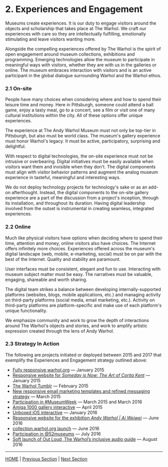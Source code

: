 # 2. Experiences and Engagement

Museums create experiences. It is our duty to engage visitors around the objects and scholarship that takes place at The Warhol. We craft our experiences with care so they are intellectually fulfilling, emotionally stimulating and leave visitors wanting more.

Alongside the compelling experiences offered by The Warhol is the spirit of open engagement around museum collections, exhibitions and programming. Emerging technologies allow the museum to participate in meaningful ways with visitors, whether they are with us in the galleries or online. The museum embraces interaction with visitors and is an active participant in the global dialogue surrounding Warhol and the Warhol ethos.

### 2.1 On-site

People have many choices when considering where and how to spend their leisure time and money. Here in Pittsburgh, someone could attend a ball game, enjoy a tasty meal, go to a concert, see a film or visit one of many cultural institutions within the city. All of these options offer unique experiences.

The experience at The Andy Warhol Museum must not only be top-tier in Pittsburgh, but also must be world class. The museum's gallery experience must honor Warhol's legacy. It must be active, participatory, surprising and delightful.

With respect to digital technologies, the on-site experience must not be intrusive or overbearing. Digital initiatives must be easily available when visitors want them and invisible when they don't. The digital components must align with visitor behavior patterns and augment the analog museum experience in tasteful, meaningful and interesting ways.

We do not deploy technology projects for technology's sake or as an add-on afterthought. Instead, the digital components to the on-site gallery experience are a part of the discussion from a project's inception, through its installation, and throughout its duration. Having digital leadership involved from the outset is instrumental in creating seamless, integrated experiences.

### 2.2 Online

Much like physical visitors have options when deciding where to spend their time, attention and money, online visitors also have choices. The Internet offers infinitely more choices. Experiences offered across the museum's digital landscape (web, mobile, e-marketing, social) must be on par with the best of the Internet. Quality and stability are paramount.

User interfaces must be consistent, elegant and fun to use. Interacting with museum subject matter must be easy. The narratives must be valuable, engaging, shareable and worth sharing.

The digital team strikes a balance between developing internally-supported platforms (websites, blogs, mobile applications, etc.) and managing activity on third-party platforms (social media, email marketing, etc.). Activity on third-party platforms are platform-specific and make use of each platform's unique functionality.

We emphasize community and work to grow the depth of interactions around The Warhol's objects and stories, and work to amplify artistic expression created through the lens of Andy Warhol. 

### 2.3 Strategy In Action

The following are projects initiated or deployed between 2015 and 2017 that exemplify the Experiences and Engagement strategy outlined above:

* [Fully responsive warhol.org](http://www.warhol.org) — January 2015
* [Responsive website for *Someday is Now: The Art of Corita Kent*](http://www.warhol.org/CoritaKent) — January 2015
* [The Warhol Tumblr](http://warhol.tumblr.com) — February 2015
* [New responsive email marketing templates and refined messaging strategy](https://github.com/thewarholmuseum/responsive-email-template) — March 2015
* [Participation in #MuseumWeek](http://museumweek2015.org/en/) — March 2015 and March 2016
* [Amiga 1000 gallery interactive](http://blog.warhol.org/technology/hacking-vintage-technology-to-simulate-time-travel/) — April 2015
* [Unboxed iOS interactive](http://blog.warhol.org/museum/unboxed-a-new-app-at-the-warhol) — January 2016
* [Responsive website for the exhibition *Andy Warhol | Ai Weiwei*](http://www.warhol.org/AndyWarholAiWeiwei) — June 2016
* [collection.warhol.org launch](http://collection.warhol.org) — June 2016
* [Participation in @52museums](http://www.mardixon.com/wordpress/2015/12/new-project-for-2016-52museums-instagram-twitter-52museums/) — July 2016
* [Soft launch of Out Loud, The Warhol’s inclusive audio guide](http://blog.warhol.org/tag/audio-guide) — August 2016

-----

[HOME](index.md) | [Previous Section](01_Introduction.md) | [Next Section](03_Narratives_and_Access.md)
